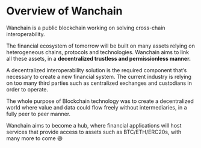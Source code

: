 **Overview of Wanchain**
==

Wanchain is a public blockchain working on solving cross-chain interoperability. 

The financial ecosystem of tomorrow will be built on many assets relying on heterogeneous chains, protocols and technologies. Wanchain aims to link all these assets, in a **decentralized trustless and permissionless manner.**

A decentralized interoperability solution is the required component that’s necessary to create a new financial system.  The current industry is relying on too many third parties such as centralized exchanges and custodians in order to operate. 

The whole purpose of Blockchain technology was to create a decentralized world where value and data could flow freely without intermediaries, in a fully peer to peer manner.

Wanchain aims to become a hub, where financial applications will host services that provide access to assets such as BTC/ETH/ERC20s, with many more to come :smiley:  
